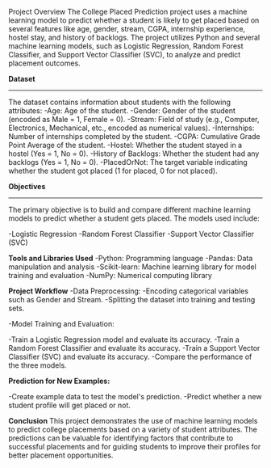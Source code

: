 Project Overview
The College Placed Prediction project uses a machine learning model to predict whether a student is likely to get placed based on several features like age, gender, stream, CGPA, internship experience, hostel stay, and history of backlogs. The project utilizes Python and several machine learning models, such as Logistic Regression, Random Forest Classifier, and Support Vector Classifier (SVC), to analyze and predict placement outcomes.

**Dataset**
***
The dataset contains information about students with the following attributes:
-Age: Age of the student.
-Gender: Gender of the student (encoded as Male = 1, Female = 0).
-Stream: Field of study (e.g., Computer, Electronics, Mechanical, etc., encoded as numerical values).
-Internships: Number of internships completed by the student.
-CGPA: Cumulative Grade Point Average of the student.
-Hostel: Whether the student stayed in a hostel (Yes = 1, No = 0).
-History of Backlogs: Whether the student had any backlogs (Yes = 1, No = 0).
-PlacedOrNot: The target variable indicating whether the student got placed (1 for placed, 0 for not placed).

**Objectives**
***
The primary objective is to build and compare different machine learning models to predict whether a student gets placed. The models used include:

-Logistic Regression
-Random Forest Classifier
-Support Vector Classifier (SVC)

**Tools and Libraries Used**
-Python: Programming language
-Pandas: Data manipulation and analysis
-Scikit-learn: Machine learning library for model training and evaluation
-NumPy: Numerical computing library

**Project Workflow**
-Data Preprocessing:
 -Encoding categorical variables such as Gender and Stream.
 -Splitting the dataset into training and testing sets.
 
-Model Training and Evaluation:

 -Train a Logistic Regression model and evaluate its accuracy.
 -Train a Random Forest Classifier and evaluate its accuracy.
 -Train a Support Vector Classifier (SVC) and evaluate its accuracy.
 -Compare the performance of the three models.
 
**Prediction for New Examples:**

-Create example data to test the model's prediction.
-Predict whether a new student profile will get placed or not.

**Conclusion**
This project demonstrates the use of machine learning models to predict college placements based on a variety of student attributes. The predictions can be valuable for identifying factors that contribute to successful placements and for guiding students to improve their profiles for better placement opportunities.
